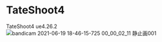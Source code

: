 # TateShoot4
 TateShoot4 ue4.26.2
![bandicam 2021-06-19 18-46-15-725 00_00_02_11 静止画001](https://user-images.githubusercontent.com/62424367/122658622-6d1a0780-d1aa-11eb-9aa5-0c521f33356d.jpg)
